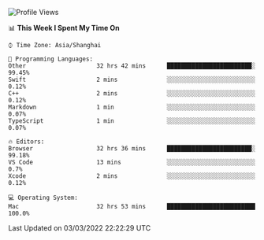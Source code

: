 <!--START_SECTION:waka-->
![Profile Views](http://img.shields.io/badge/Profile%20Views-1-blue)

📊 **This Week I Spent My Time On** 

```text
⌚︎ Time Zone: Asia/Shanghai

💬 Programming Languages: 
Other                    32 hrs 42 mins      ████████████████████████░   99.45% 
Swift                    2 mins              ░░░░░░░░░░░░░░░░░░░░░░░░░   0.12% 
C++                      2 mins              ░░░░░░░░░░░░░░░░░░░░░░░░░   0.12% 
Markdown                 1 min               ░░░░░░░░░░░░░░░░░░░░░░░░░   0.07% 
TypeScript               1 min               ░░░░░░░░░░░░░░░░░░░░░░░░░   0.07%

🔥 Editors: 
Browser                  32 hrs 36 mins      ████████████████████████░   99.18% 
VS Code                  13 mins             ░░░░░░░░░░░░░░░░░░░░░░░░░   0.7% 
Xcode                    2 mins              ░░░░░░░░░░░░░░░░░░░░░░░░░   0.12%

💻 Operating System: 
Mac                      32 hrs 53 mins      █████████████████████████   100.0%

```


 Last Updated on 03/03/2022 22:22:29 UTC
<!--END_SECTION:waka-->